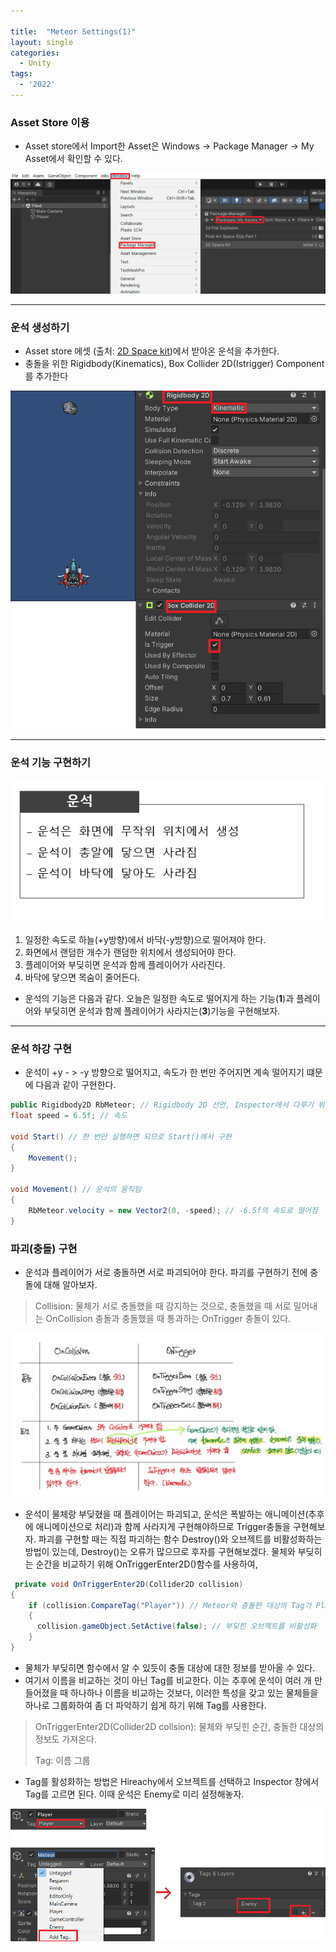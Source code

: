 ```yaml
---

title:  "Meteor Settings(1)"
layout: single
categories:
  - Unity
tags:
  - '2022'
---
```

### Asset Store 이용
- Asset store에서 Import한 Asset은 Windows -> Package Manager -> My Asset에서 확인할 수 있다.

![HowtoUseAsset](/assets/images/2022_Asset.png)

---

### 운석 생성하기

- Asset store 에셋 (출처: [2D Space kit](https://assetstore.unity.com/packages/2d/environments/2d-space-kit-27662))에서 받아온 운석을 추가한다.
- 충돌을 위한 Rigidbody(Kinematics), Box Collider 2D(Istrigger) Component를 추가한다

![Meteor](/assets/images/2022_meteor.png)

---

### 운석 기능 구현하기

![MeteorSetting](/assets/images/2022_meteorsetting.png)
1. 일정한 속도로 하늘(+y방향)에서 바닥(-y방향)으로 떨어져야 한다.
2. 화면에서 랜덤한 개수가 랜덤한 위치에서 생성되어야 한다.
3. 플레이어와 부딪히면 운석과 함께 플레이어가 사라진다.
4. 바닥에 닿으면 목숨이 줄어든다.

- 운석의 기능은 다음과 같다. 오늘은 일정한 속도로 떨어지게 하는 기능(**1**)과 플레이어와 부딪히면 운석과 함께 플레이어가 사라지는(**3**)기능을 구현해보자.

---

### 운석 하강 구현

- 운석이 +y - > -y 방향으로 떨어지고, 속도가 한 번만 주어지면 계속 떨어지기 떄문에 다음과 같이 구현한다.

```csharp
public Rigidbody2D RbMeteor; // Rigidbody 2D 선언, Inspector에서 다루기 위해 public으로 선언
float speed = 6.5f; // 속도

void Start() // 한 번만 실행하면 되므로 Start()에서 구현
{
    Movement(); 
}

void Movement() // 운석의 움직임
{
    RbMeteor.velocity = new Vector2(0, -speed); // -6.5f의 속도로 떨어짐
}
```

### 파괴(충돌) 구현

- 운석과 플레이어가 서로 충돌하면 서로 파괴되어야 한다. 파괴를 구현하기 전에 충돌에 대해 알아보자.
> Collision: 물체가 서로 충돌했을 때 감지하는 것으로, 충돌했을 때 서로 밀어내는 OnCollision 충돌과 충돌했을 때 통과하는 OnTrigger 충돌이 있다.

![Collision](/assets/images/2022_collision.png)

- 운석이 물체랑 부딪혔을 때 플레이어는 파괴되고, 운석은 폭발하는 애니메이션(추후에 애니메이션으로 처리)과 함께 사라지게 구현해야하므로 Trigger충돌을 구현해보자. 파괴를 구현할 때는 직접 파괴하는 함수 Destroy()와 오브젝트를 비활성화하는 방법이 있는데, Destroy()는 오류가 많으므로 후자를 구현해보겠다. 물체와 부딪히는 순간을 비교하기 위해 OnTriggerEnter2D()함수를 사용하여,

```csharp
 private void OnTriggerEnter2D(Collider2D collision)
{
    if (collision.CompareTag("Player")) // Meteor와 충돌한 대상의 Tag가 Player면
    {
      collision.gameObject.SetActive(false); // 부딪힌 오브젝트를 비활성화
    }
}
```

- 물체가 부딪히면 함수에서 알 수 있듯이 충돌 대상에 대한 정보를 받아올 수 있다. 
- 여기서 이름을 비교하는 것이 아닌 Tag를 비교한다. 이는 추후에 운석이 여러 개 만들어졌을 때 하나하나 이름을 비교하는 것보다, 이러한 특성을 갖고 있는 물체들을 하나로 그룹화하여 좀 더 파악하기 쉽게 하기 위해 Tag를 사용한다.

> OnTriggerEnter2D(Collider2D collsion): 물체와 부딪힌 순간, 충돌한 대상의 정보도 가져온다.
> 
> Tag: 이름 그룹

- Tag를 활성화하는 방법은 Hireachy에서 오브젝트를 선택하고 Inspector 창에서 Tag를 고르면 된다. 이때 운석은 Enemy로 미리 설정해놓자.

![Tag](/assets/images/2022_Tag.png)
